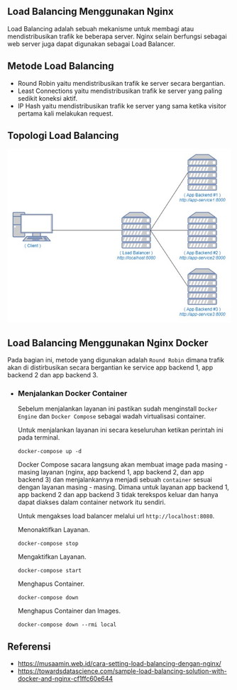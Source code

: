 ## Load Balancing Menggunakan Nginx
Load Balancing adalah sebuah mekanisme untuk membagi atau mendistribusikan trafik ke beberapa server.
Nginx selain berfungsi sebagai web server juga dapat digunakan sebagai Load Balancer.

## Metode Load Balancing
- Round Robin yaitu mendistribusikan trafik ke server secara bergantian.
- Least Connections yaitu mendistribusikan trafik ke server yang paling sedikit koneksi aktif.
- IP Hash yaitu mendistribusikan trafik ke server yang sama ketika visitor pertama kali melakukan request.

## Topologi Load Balancing
![Topologi Sederhana Load Balancing](simple_load_balancing.jpg)

## Load Balancing Menggunakan Nginx Docker
Pada bagian ini, metode yang digunakan adalah ```Round Robin``` dimana trafik akan di distirbusikan secara bergantian
ke service app backend 1, app backend 2 dan app backend 3.

- ### Menjalankan Docker Container
  Sebelum menjalankan layanan ini pastikan sudah menginstall ```Docker Engine``` dan ```Docker Compose``` sebagai wadah virtualisasi container.

  Untuk menjalankan layanan ini secara keseluruhan ketikan perintah ini pada terminal.
  
  ```console
  docker-compose up -d
  ```

  Docker Compose sacara langsung akan membuat image pada masing - masing layanan (nginx, app backend 1, app backend 2, dan app backend 3) 
  dan menjalankannya menjadi sebuah ```container``` sesuai dengan layanan masing - masing. Dimana untuk layanan app backend 1, app backend 2 dan app backend 3 tidak terekspos keluar dan hanya dapat diakses dalam container network itu sendiri.

  Untuk mengakses load balancer melalui url ```http://localhost:8080```.

  Menonaktifkan Layanan.
  ```console
  docker-compose stop
  ```

  Mengaktifkan Layanan.
  ```console
  docker-compose start
  ```

  Menghapus Container.
  ```console
  docker-compose down
  ```

  Menghapus Container dan Images.
  ```console
  docker-compose down --rmi local
  ```

## Referensi
- https://musaamin.web.id/cara-setting-load-balancing-dengan-nginx/
- https://towardsdatascience.com/sample-load-balancing-solution-with-docker-and-nginx-cf1ffc60e644
